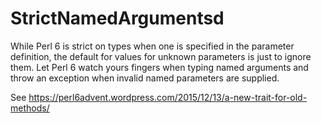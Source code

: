 # StrictNamedArgumentsd
While Perl 6 is strict on types when one is specified in the parameter
definition, the default for values for unknown parameters is just to
ignore them. Let Perl 6 watch yours fingers when typing named arguments
and throw an exception when invalid named parameters are supplied.

See https://perl6advent.wordpress.com/2015/12/13/a-new-trait-for-old-methods/
